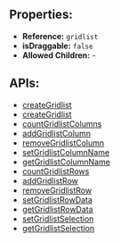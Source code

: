 ## Properties:

* **Reference:** `gridlist`
* **isDraggable:** `false`
* **Allowed Children:** -

## APIs:

* <a href="creategridlist" onclick="window.open('creategridlist', '_self');">createGridlist</a>
* [createGridlist](creategridlist)
* [countGridlistColumns](countgridlistcolumns)
* [addGridlistColumn](addgridlistcolumn)
* [removeGridlistColumn](removegridlistcolumn)
* [setGridlistColumnName](setgridlistcolumnname)
* [getGridlistColumnName](getgridlistcolumnname)
* [countGridlistRows](countgridlistrows)
* [addGridlistRow](addgridlistrow)
* [removeGridlistRow](removegridlistrow)
* [setGridlistRowData](setgridlistrowdata)
* [getGridlistRowData](getgridlistrowdata)
* [setGridlistSelection](setgridlistselection)
* [getGridlistSelection](getgridlistselection)

